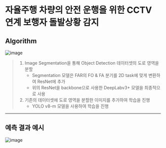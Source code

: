# 자율주행 차량의 안전 운행을 위한 CCTV 연계 보행자 돌발상황 감지
## Algorithm
![image](https://github.com/user-attachments/assets/a4bdd8e0-4132-4bb7-9365-3d3a1d83441e)  
> 1. Image Segmentation을 통해 Object Detection 데이터셋의 도로 영역을 분할
>     * Segmentation 모델은 FAR의 FO & FA 분기를 2D task에 맞게 변환하여 ResNet에 추가  
>     * 위의 ResNet을 backbone으로 사용한 DeepLabv3+ 모델을 최종적으로 사용 
> 2. 기존의 데이터셋에 도로 영역을 분할한 이미지를 추가하여 학습을 진행
>     * YOLO v8-m 모델을 사용하여 학습을 진행
---
## 예측 결과 예시
![image](https://github.com/user-attachments/assets/3e57bb11-67e0-45a8-b52f-9744e416430e)
